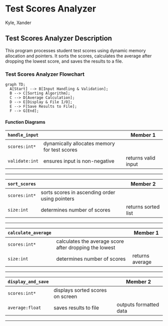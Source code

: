 # Test Scores Analyzer
Kyle, Xander

## Test Scores Analyzer Description
This program processes student test scores using dynamic memory allocation and pointers. It sorts the scores, calculates the average after dropping the lowest score, and saves the results to a file.

### Test Scores Analyzer Flowchart
```mermaid
graph TD;
  A[Start] --> B[Input Handling & Validation];
  B --> C[Sorting Algorithm];
  C --> D[Average Calculation];
  D --> E[Display & File I/O];
  E --> F[Save Results to File];
  F --> G[End];
```

#### Function Diagrams

| `handle_input`    |               |  Member 1     |
| ------------------ | ------------- | ------------ |
| `scores:int*`    | dynamically allocates memory for test scores  |              |
| `validate:int`     | ensures input is non-negative  | returns valid input |
***
| `sort_scores`    |               |  Member 2   |
| ------------------ | ------------- | ------------ |
| `scores:int*`    | sorts scores in ascending order using pointers  |              |
| `size:int`     | determines number of scores  | returns sorted list |
***
| `calculate_average`    |               |  Member 1   |
| ------------------ | ------------- | ------------ |
| `scores:int*`    | calculates the average score after dropping the lowest  |              |
| `size:int`     | determines number of scores  | returns average |
***
| `display_and_save`    |               |  Member 2   |
| ------------------ | ------------- | ------------ |
| `scores:int*`    | displays sorted scores on screen  |              |
| `average:float`     | saves results to file  | outputs formatted data |
***
